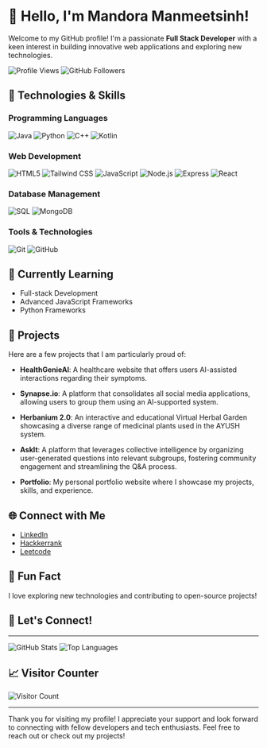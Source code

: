 # 👋 Hello, I'm Mandora Manmeetsinh!

Welcome to my GitHub profile! I'm a passionate **Full Stack Developer** with a keen interest in building innovative web applications and exploring new technologies.

![Profile Views](https://komarev.com/ghpvc/?username=Mandora-Manmeetsinh&color=blue)  <!-- Replace 'yourusername' with your GitHub username -->
![GitHub Followers](https://img.shields.io/github/followers/Mandora-Manmeetsinh?style=social)  <!-- Replace 'yourusername' with your GitHub username -->

## 🔧 Technologies & Skills

### Programming Languages
![Java](https://img.shields.io/badge/Java-ED8B00?style=flat-square&logo=java&logoColor=white)
![Python](https://img.shields.io/badge/Python-3776AB?style=flat-square&logo=python&logoColor=white)
![C++](https://img.shields.io/badge/C++-00599C?style=flat-square&logo=c%2B%2B&logoColor=white)
![Kotlin](https://img.shields.io/badge/Kotlin-0095D5?style=flat-square&logo=kotlin&logoColor=white)

### Web Development
![HTML5](https://img.shields.io/badge/HTML5-E34F26?style=flat-square&logo=html5&logoColor=white)
![Tailwind CSS](https://img.shields.io/badge/Tailwind%20CSS-06B6D4?style=flat-square&logo=tailwindcss&logoColor=white)
![JavaScript](https://img.shields.io/badge/JavaScript-F7DF1E?style=flat-square&logo=javascript&logoColor=black)
![Node.js](https://img.shields.io/badge/Node.js-339933?style=flat-square&logo=nodedotjs&logoColor=white)
![Express](https://img.shields.io/badge/Express.js-404D59?style=flat-square)
![React](https://img.shields.io/badge/React-61DAFB?style=flat-square&logo=react&logoColor=black)

### Database Management
![SQL](https://img.shields.io/badge/SQL-4479A1?style=flat-square&logo=postgresql&logoColor=white)
![MongoDB](https://img.shields.io/badge/MongoDB-47A248?style=flat-square&logo=mongodb&logoColor=white)

### Tools & Technologies
![Git](https://img.shields.io/badge/Git-F05032?style=flat-square&logo=git&logoColor=white)
![GitHub](https://img.shields.io/badge/GitHub-181717?style=flat-square&logo=github&logoColor=white)

## 🌱 Currently Learning
- Full-stack Development
- Advanced JavaScript Frameworks
- Python Frameworks

## 💼 Projects

Here are a few projects that I am particularly proud of:

- **HealthGenieAI**: A healthcare website that offers users AI-assisted interactions regarding their symptoms.
  
- **Synapse.io**: A platform that consolidates all social media applications, allowing users to group them using an AI-supported system.
  
- **Herbanium 2.0**: An interactive and educational Virtual Herbal Garden showcasing a diverse range of medicinal plants used in the AYUSH system.
  
- **AskIt**: A platform that leverages collective intelligence by organizing user-generated questions into relevant subgroups, fostering community engagement and streamlining the Q&A process.
  
- **Portfolio**: My personal portfolio website where I showcase my projects, skills, and experience.

## 🌐 Connect with Me

- [LinkedIn](https://www.linkedin.com/in/yourprofile)  <!-- Replace with your LinkedIn profile -->
- [Hackkerrank](https://www.hackerrank.com/profile/manmeetmandora20)  <!-- Replace with your Twitter profile -->
- [Leetcode](https://leetcode.com/u/OfAk2AI95N/)  <!-- Replace with your personal website -->

## 🎉 Fun Fact
I love exploring new technologies and contributing to open-source projects! 

## 🤝 Let's Connect!

---

![GitHub Stats](https://github-readme-stats.vercel.app/api?username=Mandora-Manmeetsinh&show_icons=true&theme=radical)  <!-- Replace 'yourusername' with your GitHub username -->
![Top Languages](https://github-readme-stats.vercel.app/api/top-langs/?username=Mandora-Manmeetsinh&layout=compact&theme=radical)  <!-- Replace 'yourusername' with your GitHub username -->

## 📈 Visitor Counter

![Visitor Count](https://profile-counter.glitch.me/Mandora-Manmeetsinh/count.svg)  <!-- Replace 'yourusername' with your GitHub username -->

---

Thank you for visiting my profile! I appreciate your support and look forward to connecting with fellow developers and tech enthusiasts. Feel free to reach out or check out my projects!
